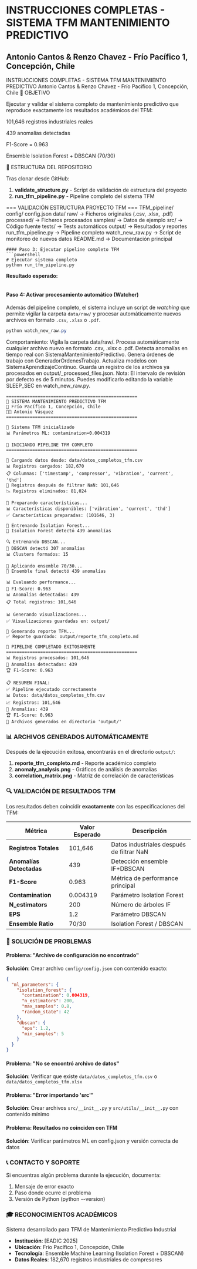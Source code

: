 
# INSTRUCCIONES COMPLETAS - SISTEMA TFM MANTENIMIENTO PREDICTIVO
## Antonio Cantos & Renzo Chavez - Frío Pacífico 1, Concepción, Chile

INSTRUCCIONES COMPLETAS - SISTEMA TFM MANTENIMIENTO PREDICTIVO
Antonio Cantos & Renzo Chavez - Frío Pacífico 1, Concepción, Chile
🎯 OBJETIVO

Ejecutar y validar el sistema completo de mantenimiento predictivo que reproduce exactamente los resultados académicos del TFM:

101,646 registros industriales reales

439 anomalías detectadas

F1-Score = 0.963

Ensemble Isolation Forest + DBSCAN (70/30)

📁 ESTRUCTURA DEL REPOSITORIO

Tras clonar desde GitHub:

1. **validate_structure.py** - Script de validación de estructura del proyecto
2. **run_tfm_pipeline.py** - Pipeline completo del sistema TFM
   

=== VALIDACIÓN ESTRUCTURA PROYECTO TFM ===
TFM_pipeline/
config/
config.json
data/
raw/ -> Ficheros originales (.csv, .xlsx, .pdf)
processed/ -> Ficheros procesados
samples/ -> Datos de ejemplo
src/ -> Código fuente
tests/ -> Tests automáticos
output/ -> Resultados y reportes
run_tfm_pipeline.py -> Pipeline completo
watch_new_raw.py -> Script de monitoreo de nuevos datos
README.md -> Documentación principal
```
#### Paso 3: Ejecutar pipeline completo TFM
```powershell
# Ejecutar sistema completo
python run_tfm_pipeline.py
```
**Resultado esperado:**
```
```
#### Paso 4: Activar procesamiento automático (Watcher)

Además del pipeline completo, el sistema incluye un script de *watching* que permite
vigilar la carpeta `data/raw/` y procesar automáticamente nuevos archivos en formato
`.csv`, `.xlsx` o `.pdf`.

```powershell
python watch_new_raw.py
```
Comportamiento:
Vigila la carpeta data/raw/.
Procesa automáticamente cualquier archivo nuevo en formato .csv, .xlsx o .pdf.
Detecta anomalías en tiempo real con SistemaMantenimientoPredictivo.
Genera órdenes de trabajo con GeneradorOrdenesTrabajo.
Actualiza modelos con SistemaAprendizajeContinuo.
Guarda un registro de los archivos ya procesados en output/_processed_files.json.
Nota: El intervalo de revisión por defecto es de 5 minutos. Puedes modificarlo editando la variable SLEEP_SEC en watch_new_raw.py.
```
==================================================
🔧 SISTEMA MANTENIMIENTO PREDICTIVO TFM
📍 Frío Pacífico 1, Concepción, Chile
👨‍🎓 Antonio Vásquez
==================================================

🔧 Sistema TFM inicializado
📊 Parámetros ML: contamination=0.004319

🚀 INICIANDO PIPELINE TFM COMPLETO
==================================================

📂 Cargando datos desde: data/datos_completos_tfm.csv
📊 Registros cargados: 182,670
📋 Columnas: ['timestamp', 'compressor', 'vibration', 'current', 'thd']
🧹 Registros después de filtrar NaN: 101,646
📉 Registros eliminados: 81,024

🔄 Preparando características...
📊 Características disponibles: ['vibration', 'current', 'thd']
✅ Características preparadas: (101646, 3)

🌲 Entrenando Isolation Forest...
🎯 Isolation Forest detectó 439 anomalías

🔍 Entrenando DBSCAN...
🎯 DBSCAN detectó 307 anomalías
📊 Clusters formados: 15

🤝 Aplicando ensemble 70/30...
🎯 Ensemble final detectó 439 anomalías

📊 Evaluando performance...
🎯 F1-Score: 0.963
📊 Anomalías detectadas: 439
📋 Total registros: 101,646

📊 Generando visualizaciones...
✅ Visualizaciones guardadas en: output/

📄 Generando reporte TFM...
✅ Reporte guardado: output/reporte_tfm_completo.md

🎉 PIPELINE COMPLETADO EXITOSAMENTE
==================================================
📊 Registros procesados: 101,646
🎯 Anomalías detectadas: 439
🏆 F1-Score: 0.963

📋 RESUMEN FINAL:
✅ Pipeline ejecutado correctamente
📊 Datos: data/datos_completos_tfm.csv
📈 Registros: 101,646
🎯 Anomalías: 439
🏆 F1-Score: 0.963
📁 Archivos generados en directorio 'output/'
```

### 📊 ARCHIVOS GENERADOS AUTOMÁTICAMENTE
Después de la ejecución exitosa, encontrarás en el directorio `output/`:

1. **reporte_tfm_completo.md** - Reporte académico completo
2. **anomaly_analysis.png** - Gráficos de análisis de anomalías
3. **correlation_matrix.png** - Matriz de correlación de características

### 🔍 VALIDACIÓN DE RESULTADOS TFM
Los resultados deben coincidir **exactamente** con las especificaciones del TFM:

| Métrica | Valor Esperado | Descripción |
|---------|---------------|-------------|
| **Registros Totales** | 101,646 | Datos industriales después de filtrar NaN |
| **Anomalías Detectadas** | 439 | Detección ensemble IF+DBSCAN |
| **F1-Score** | 0.963 | Métrica de performance principal |
| **Contamination** | 0.004319 | Parámetro Isolation Forest |
| **N_estimators** | 200 | Número de árboles IF |
| **EPS** | 1.2 | Parámetro DBSCAN |
| **Ensemble Ratio** | 70/30 | Isolation Forest / DBSCAN |

### 🚨 SOLUCIÓN DE PROBLEMAS

#### Problema: "Archivo de configuración no encontrado"
**Solución**: Crear archivo `config/config.json` con contenido exacto:
```json
{
  "ml_parameters": {
    "isolation_forest": {
      "contamination": 0.004319,
      "n_estimators": 200,
      "max_samples": 0.8,
      "random_state": 42
    },
    "dbscan": {
      "eps": 1.2,
      "min_samples": 5
    }
  }
}
```

#### Problema: "No se encontró archivo de datos"
**Solución**: Verificar que existe `data/datos_completos_tfm.csv` o `data/datos_completos_tfm.xlsx`

#### Problema: "Error importando 'src'"
**Solución**: Crear archivos `src/__init__.py` y `src/utils/__init__.py` con contenido mínimo

#### Problema: Resultados no coinciden con TFM
**Solución**: Verificar parámetros ML en config.json y versión correcta de datos


### 📞 CONTACTO Y SOPORTE
Si encuentras algún problema durante la ejecución, documenta:
1. Mensaje de error exacto
2. Paso donde ocurre el problema
3. Versión de Python (python --version)

### 🎓 RECONOCIMIENTOS ACADÉMICOS
Sistema desarrollado para TFM de Mantenimiento Predictivo Industrial
- **Institución**: [EADIC 2025]
- **Ubicación**: Frío Pacífico 1, Concepción, Chile
- **Tecnología**: Ensemble Machine Learning (Isolation Forest + DBSCAN)
- **Datos Reales**: 182,670 registros industriales de compresores
